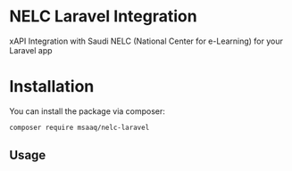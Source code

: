 # NELC Laravel Integration
xAPI Integration with Saudi NELC (National Center for e-Learning) for your Laravel app

# Installation

You can install the package via composer:

```bash
composer require msaaq/nelc-laravel
```

## Usage


```php

```
